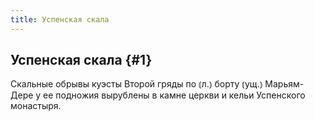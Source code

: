 ```yaml
---
title: Успенская скала
---
```

## Успенская скала {#1}

Скальные обрывы куэсты Второй гряды по ⦅л.⦆ борту ⦅ущ.⦆ Марьям-Дере у ее подножия вырублены в камне церкви и кельи Успенского монастыря.
